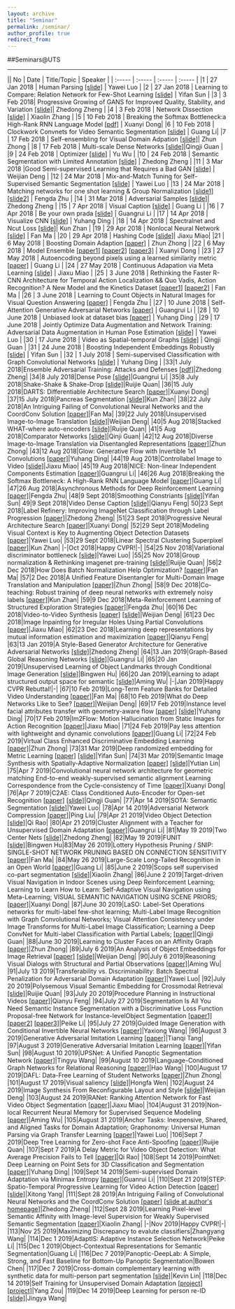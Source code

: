 ```yaml
---
layout: archive
title: "Seminar"
permalink: /seminar/
author_profile: true
redirect_from: 
---
```


##Seminars@UTS

------------
|| No | Date | Title/Topic | Speaker | 
| :----- | :----- | :----- | :----- | 
|1 | 27 Jan 2018 | Human Parsing [[slide]](https://www.slideshare.net/ssuserb1420b/human-parsing) | Yawei Luo |
|2 | 27 Jan 2018 | Learning to Compare: Relation Network for Few-Shot Learning [[slide]](https://www.slideshare.net/SimonJohn21/learning-to-compare-relation-network-for-few-shot-learning) | Yifan Sun | 
|3 | 3 Feb 2018| Progressive Growing of GANS for Improved Quality, Stability, and Variation [[slide]](https://www.slideshare.net/ZhedongZheng1/progressive-gan)| Zhedong Zheng | 
|4 | 3 Feb 2018 | Network Dissection [[slide]](https://www.slideshare.net/ZhedongZheng1/dissection-network) | Xiaolin Zhang | 
|5 | 10 Feb 2018 | Breaking the Softmax Bottleneck:a High-Rank RNN Language Model [[pdf]](https://openreview.net/pdf?id=HkwZSG-CZ) | Xuanyi Dong|
|6 | 10 Feb 2018 | Clockwork Convnets for Video Semantic Segmentation [[slide]](https://www.slideshare.net/secret/uaWONQUnOOh3ii) | Guang Li|
|7 | 17 Feb 2018 | Self-ensembling for Visual Domain Adpation [[slide]](https://www.slideshare.net/ZhedongZheng1/selfensembling-for-visual-domain-adpation)| Zhun Zhong | 
|8 | 17 Feb 2018 | Multi-scale Dense Networks [[slide]](https://www.slideshare.net/GuanQingji/multi-scale-dense-networks)|Qingji Guan |
|9 | 24 Feb 2018 | Optimizer [[slide]](https://www.slideshare.net/yu-wu/optimizer-88816843) | Yu Wu | 
|10 | 24 Feb 2018 | Semantic Segmentation with Limited Annotation [[slide]](https://www.slideshare.net/ZhedongZheng1/weakly-supervised-semantic-segmentation-88862919) | Zhedong Zheng | 
|11 | 3 Mar 2018 |Good Semi-supervised Learning that Requires a Bad GAN [[slide]](https://www.slideshare.net/ZhedongZheng1/review-of-good-semisupervised-learning-that-requires-a-bad-gan) | Weijian Deng | 
|12 | 24 Mar 2018 | Mix-and-Match Tuning for Self-Supervised Semantic Segmentation [[slide]](https://www.slideshare.net/ZhedongZheng1/self-supervised-learning) | Yawei Luo | 
|13 | 24 Mar 2018 | Matching networks for one shot learning & Group Normalization [[slide1]](https://www.slideshare.net/ZhedongZheng1/matching-networks-for-one-shot-learning-91798454) [[slide2]](https://www.slideshare.net/ZhedongZheng1/group-normalization) | Fengda Zhu | 
|14 | 31 Mar 2018 | Adversarial Samples [[slide]](https://www.slideshare.net/ZhedongZheng1/adversarial-samples)| Zhedong Zheng | 
|15 | 7 Apr 2018 | Visual Caption [[slide]](https://www.slideshare.net/secret/b7YQSidMdbspuv) | Guang Li | 
|16 | 7 Apr 2018 | Be your own prada [[slide]](https://www.slideshare.net/ZhedongZheng1/be-your-own-prada) | Guangrui Li | 
|17 | 14 Apr 2018 | Visualize CNN [[slide]](https://www.slideshare.net/ZhedongZheng1/cnn-visualizing) | Yuhang Ding | 
|18 | 14 Apr 2018 | Spectralnet and Ncut Loss [[slide]](https://www.slideshare.net/kunzhan/spectralnet-and-ncut-loss)| Kun Zhan | 
|19 | 29 Apr 2018 | Nonlocal Neural Network [[slide]](https://www.slideshare.net/ZhedongZheng1/nonlocal-neural-network) | Fan Ma | 
|20 | 29 Apr 2018 | Hashing Code [[slide]](https://www.slideshare.net/ZhedongZheng1/hash-coding)| Jiaxu Miao|
|21 | 6 May 2018 | Boosting Domain Adaption [[paper]](https://arxiv.org/abs/1805.01386) | Zhun Zhong | 
|22 | 6 May 2018 | Model Ensemble [[paper1]](https://arxiv.org/abs/1608.03983) [[paper2]](https://arxiv.org/abs/1704.00109) [[paper3]](https://arxiv.org/abs/1803.05407) | Xuanyi Dong | 
|23 | 27 May 2018 | Autoencoding beyond pixels using a learned similarity metric [[paper]](https://arxiv.org/abs/1512.09300?context=cs) | Guang Li | 
|24 | 27 May 2018 | Continuous Adapation via Meta Learning [[slide]](https://www.slideshare.net/ZhedongZheng1/continuous-adapation-via-meta-learning) | Jiaxu Miao | 
|25 | 3 June 2018 | Rethinking the Faster R-CNN Architecture for Temporal Action Localization && Quo Vadis, Action Recognition? A New Model and the Kinetics Dataset [[paper1]](https://arxiv.org/abs/1804.07667) [[paper2]](https://arxiv.org/abs/1705.07750) | Fan Ma | 
|26 | 3 June 2018 | Learning to Count Objects in Natural Images for Visual Question Answering [[paper]](https://arxiv.org/abs/1802.05766) | Fengda Zhu | 
|27 | 10 June 2018 | Self-Attention Generative Adversarial Networks [[paper]](https://arxiv.org/abs/1805.08318) | Guangrui Li | 
|28 | 10 June 2018 | Unbiased look at dataset bias [[paper]](https://ieeexplore.ieee.org/abstract/document/5995347/) | Yuhang Ding | 
|29 | 17 June 2018 | Jointly Optimize Data Augmentation and Network Training: Adversarial Data Augmentation in Human Pose Estimation [[slide]](https://www.slideshare.net/ZhedongZheng1/joint-optimize-data-augmentation-and-network-training) | Yawei Luo | 
|30 | 17 June 2018 | Video as Spatial-temporal Graphs [[slide]](https://www.slideshare.net/ZhedongZheng1/video-as-spatial-temporal-graphs) | Qingji Guan | 
|31 | 24 June 2018 | Boosting Independent Embeddings Robustly [[slide]](https://www.slideshare.net/ZhedongZheng1/bier-103878945) | Yifan Sun | 
|32 | 1 July 2018 | Semi-supervised Classification with Graph Convolutional Networks [[slide]](https://www.slideshare.net/ZhedongZheng1/semi-supervised-classification-with-graph-convolutional-networks) | Yuhang Ding | 
|33|1 July 2018|Ensemble Adversarial Training: Attacks and Defenses [[pdf]](https://openreview.net/pdf?id=rkZvSe-RZ)|Zhedong Zheng|
|34|8 July 2018|Dense Pose [[slide]](https://www.slideshare.net/ZhedongZheng1/dense-pose)|Guangrui Li|
|35|8 July 2018|Shake-Shake & Shake-Drop [[slide]](https://www.slideshare.net/ZhedongZheng1/shake-ruijie)|Ruijie Quan|
|36|15 July 2018|DARTS: Differentiable Architecture Search [[paper]](https://arxiv.org/abs/1806.09055)|Xuanyi Dong|
|37|15 July 2018|Pancreas Segmentation [[slide]](https://www.slideshare.net/ZhedongZheng1/pancreas-segmentation)|Kun Zhan|
|38|22 July 2018|An Intriguing Failing of Convolutional Neural Networks and the CoordConv Solution [[paper]](https://arxiv.org/abs/1807.03247)|Fan Ma|
|39|22 July 2018|Unsupervised Image-to-Image Translation [[slide]](https://www.slideshare.net/ZhedongZheng1/unit-deng)|Weijian Deng|
|40|5 Aug 2018|Stacked WHAT-where auto-encoders [[slide]](https://www.slideshare.net/ZhedongZheng1/swwae-ruijie)|Ruijie Quan|
|41|5 Aug 2018|Comparator Networks [[slide]](https://www.slideshare.net/ZhedongZheng1/comparator-networks)|Qinji Guan|
|42|12 Aug 2018|Diverse Image-to-Image Translation via Disentangled Representations [[paper]](https://arxiv.org/abs/1808.00948)|Zhun Zhong|
|43|12 Aug 2018|Glow: Generative Flow with Invertible 1x1 Convolutions [[paper]](https://arxiv.org/abs/1807.03039)|Yuhang Ding|
|44|19 Aug 2018|Controllabel Image to Video [[slide]](https://www.slideshare.net/ZhedongZheng1/controllable-image-tovideo-translation)|Jiaxu Miao|
|45|19 Aug 2018|NICE: Non-linear Independent Components Estimation [[paper]](https://arxiv.org/abs/1410.8516)|Guangrui Li|
|46|26 Aug 2018|Breaking the Softmax Bottleneck: A High-Rank RNN Language Model [[paper]](https://arxiv.org/abs/1711.03953)|Guang Li|
|47|26 Aug 2018|Asynchronous Methods for Deep Reinforcement Learning [[paper]](https://arxiv.org/abs/1602.01783)|Fengda Zhu|
|48|9 Sept 2018|Smoothing Constriants [[slide]](https://www.slideshare.net/ZhedongZheng1/smoothed-manifold)|Yifan Sun|
49|9 Sept 2018|Video Dense Caption [[slide]](https://www.slideshare.net/QianyuFeng/densecaptioning-events-in-videos)|Qianyu Feng|
50|23 Sept 2018|Label Refinery: Improving ImageNet Classification through Label Progression [[paper]](https://arxiv.org/abs/1805.02641)|Zhedong Zheng|
|51|23 Sept 2018|Progressive Neural Architecture Search [[paper]](https://arxiv.org/abs/1712.00559)|Xuanyi Dong|
|52|29 Sept 2018|Modeling Visual Context is Key to Augmenting Object Detection Datasets [[paper]](http://openaccess.thecvf.com/content_ECCV_2018/papers/NIKITA_DVORNIK_Modeling_Visual_Context_ECCV_2018_paper.pdf)|Yawei Luo|
|53|29 Sept 2018|Linear Spectral Clustering Superpixel [[paper]](https://ieeexplore.ieee.org/document/7814265)|Kun Zhan|
|-|Oct 2018|Happy CVPR!|-|
|54|25 Nov 2018|Variational discriminator bottleneck [[slide]](https://www.slideshare.net/ZhedongZheng1/variational-discriminator-bottleneck)|Yawei Luo|
|55|25 Nov 2018|Group normalization & Rethinking imagenet pre-training [[slide]](https://www.slideshare.net/ZhedongZheng1/gnorm-and-rethinking-pre-trainingruijie)|Ruijie Quan|
|56|2 Dec 2018|How Does Batch Normalization Help Optimization? [[paper]](https://arxiv.org/abs/1805.11604)|Fan Ma|
|57|2 Dec 2018|A Unified Feature Disentangler for Multi-Domain Image Translation and Manipulation [[paper]](https://arxiv.org/abs/1809.01361)|Zhun Zhong|
|58|9 Dec 2018|Co-teaching: Robust training of deep neural networks with extremely noisy labels [[paper]](https://papers.nips.cc/paper/8072-co-teaching-robust-training-of-deep-neural-networks-with-extremely-noisy-labels)|Kun Zhan|
|59|9 Dec 2018|Meta-Reinforcement Learning of Structured Exploration Strategies [[paper]](https://arxiv.org/pdf/1802.07245.pdf)|Fengda Zhu|
|60|16 Dec 2018|Video-to-Video Synthesis [[paper]](https://arxiv.org/abs/1808.06601) [[slide]](https://www.slideshare.net/ZhedongZheng1/vi2vi-126159780)|Weijian Deng|
|61|23 Dec 2018|Image Inpainting for Irregular Holes Using Partial Convolutions [[paper]](https://arxiv.org/pdf/1804.07723.pdf)|Jiaxu Miao|
|62|23 Dec 2018|Learning deep representations by mutual information estimation and maximization [[paper]](https://arxiv.org/pdf/1808.06670.pdf)|Qianyu Feng|
|63|13 Jan 2019|A Style-Based Generator Architecture for Generative Adversarial Networks [[slide]](https://www.slideshare.net/ZhedongZheng1/style-gan)|Zhedong Zheng|
|64|13 Jan 2019|Graph-Based Global Reasoning Networks [[slide]](https://www.slideshare.net/ZhedongZheng1/graph-based-global-reasoning-networks)|Guangrui Li|
|65|20 Jan 2019|Unsupervised Learning of Object Landmarks through Conditional Image Generation [[slide]](https://www.slideshare.net/ZhedongZheng1/unsupervised-learning-of-object-landmarks-through-conditional-image-generation)|Bingwen Hu|
|66|20 Jan 2019|Learning to adapt structured output space for semantic [[slide]](https://www.slideshare.net/ZhedongZheng1/learning-to-adapt-structured-output-space-for-semantic)|Aming Wu|
|-|Jan 2019|Happy CVPR Rebuttal!|-|
|67|10 Feb 2019|Long-Term Feature Banks for Detailed Video Understanding [[paper]](https://arxiv.org/pdf/1812.05038.pdf)|Fan Ma|
|68|10 Feb 2019|What do Deep Networks Like to See? [[paper]](https://arxiv.org/abs/1803.08337)|Weijian Deng|
|69|17 Feb 2019|Instance level facial attributes transfer with geometry-aware flow [[paper]](http://mmlab.ie.cuhk.edu.hk/projects/attribute-transfer/) [[slide]](https://www.slideshare.net/ZhedongZheng1/instance-level-facial-attributes-transfer-with-geometryaware-flow)|Yuhang Ding|
|70|17 Feb 2019|Im2Flow: Motion Hallucination from Static Images for Action Recognition [[paper]](https://arxiv.org/abs/1712.04109)|Jiaxu Miao|
|71|24 Feb 2019|Pay less attention with lightweight and dynamic convolutions [[paper]](https://openreview.net/forum?id=SkVhlh09tX)|Guang Li|
|72|24 Feb 2019|Virtual Class Enhanced Discriminative Embedding Learning [[paper]](https://arxiv.org/abs/1811.12611)|Zhun Zhong|
|73|31 Mar 2019|Deep randomized embedding for Metric Learning [[paper]](https://arxiv.org/abs/1808.04469) [[slide]](https://www.slideshare.net/ZhedongZheng1/deep-randomized-embedding)|Yifan Sun|
|74|31 Mar 2019|Semantic Image Synthesis with Spatially-Adaptive Normalization [[paper]](https://arxiv.org/abs/1903.07291) [[slide]](https://www.slideshare.net/ZhedongZheng1/semantic-image-synthesis-with-spatiallyadaptive-normalization)|Yutian Lin|
|75|Apr 7 2019|Convolutional neural network architecture for geometric matching End-to-end weakly-supervised semantic alignment Learning Correspondence from the Cycle-consistency of Time [[paper]](%20)|Xuanyi Dong|
|76|Apr 7 2019|C2AE: Class Conditioned Auto-Encoder for Open-set Recognition [[paper]](https://arxiv.org/abs/1904.01198%20) [[slide]](https://www.slideshare.net/ZhedongZheng1/c2-ae-open-set-recognition)|Qingji Guan|
|77|Apr 14 2019|SOTA: Semantic Segmentation [[slide]](https://www.slideshare.net/ZhedongZheng1/sota-semantic-segmentation)|Yawei Luo|
|78|Apr 14 2019|Adversarial Network Compression [[paper]](https://arxiv.org/abs/1803.10750%20)|Ping Liu|
|79|Apr 21 2019|Video Object Detection [[slide]](%20https://www.slideshare.net/ZhedongZheng1/video-object-detection)|Qi Rao|
|80|Apr 21 2019|Cluster Alignment with a Teacher for Unsupervised Domain Adaptation [[paper]](https://arxiv.org/abs/1903.09980%20)|Guangrui Li|
|81|May 19 2019|Two Center Nets [[slide]](https://www.slideshare.net/ZhedongZheng1/center-nets)|Zhedong Zheng|
|82|May 19 2019|FUNIT [[slide]](https://www.slideshare.net/bingwenhu/funit-146592583)|Bingwen Hu|83|May 26 2019|Lottery Hypothesis Pruning / SNIP: SINGLE-SHOT NETWORK PRUNING BASED ON CONNECTION SENSITIVITY [[paper]](https://arxiv.org/abs/1803.03635)|Fan Ma|
|84|May 26 2019|Large-Scale Long-Tailed Recognition in an Open World [[paper]](https://arxiv.org/abs/1904.05160)|Guang Li|
|85|June 2 2019|Scops self supervised co-part segmentation [[slide]](https://www.slideshare.net/ZhedongZheng1/scops-self-supervised-copart-segmentation)|Xiaolin Zhang|
|86|June 2 2019|Target-driven Visual Navigation in Indoor Scenes using Deep Reinforcement Learning; Learning to Learn How to Learn: Self-Adaptive Visual Navigation using Meta-Learning; VISUAL SEMANTIC NAVIGATION USING SCENE PRIORS; [[paper]](https://arxiv.org/abs/1609.05143)|Xuanyi Dong|
|87|June 30 2019|LaSO: Label-Set Operations networks for multi-label few-shot learning; Multi-Label Image Recognition with Graph Convolutional Networks; Visual Attention Consistency under Image Transforms for Multi-Label Image Classification; Learning a Deep ConvNet for Multi-label Classification with Partial Labels; [[paper]](https://arxiv.org/abs/1902.09811)|Qingji Guan|
|88|June 30 2019|Learning to Cluster Faces on an Affinity Graph [[paper]](https://arxiv.org/abs/1904.02749)|Zhun Zhong|
|89|July 6 2019|An Analysis of Object Embeddings for Image Retrieval [[paper]](https://arxiv.org/abs/1905.11903) [[slide]](https://www.slideshare.net/ZhedongZheng1/weijian-image-retrieval)|Weijian Deng|
|90|July 6 2019|Reasoning Visual Dialogs with Structural and Partial Observations [[paper]](https://arxiv.org/abs/1904.05548)|Aming Wu|
|91|July 13 2019|Transferability vs. Discriminability: Batch Spectral Penalization for Adversarial Domain Adaptation [[paper]](http://proceedings.mlr.press/v97/chen19i/chen19i.pdf)|Yawei Luo|
|92|July 20 2019|Polysemous Visual Semantic Embedding for Crossmodal Retrieval [[slide]](https://www.slideshare.net/ZhedongZheng1/polysemous-visualsemantic-embedding-for-crossmodal-retrieval)|Ruijie Quan|
|93|July 20 2019|Procedure Planning in Instructional Videos [[paper]](https://arxiv.org/pdf/1907.01172.pdf)|Qianyu Feng|
|94|July 27 2019|Segmentation Is All You Need Semantic Instance Segmentation with a Discriminative Loss Function Proposal-free Network for Instance-levelObject Segmentation [[paper1]](https://arxiv.org/pdf/1904.13300.pdf) [[paper2]](https://arxiv.org/pdf/1708.02551.pdf) [[paper3]](https://arxiv.org/pdf/1904.13300.pdf)|Peike Li|
|95|July 27 2019|Guided Image Generation with Conditional Invertible Neural Networks [[paper]](https://arxiv.org/abs/1907.02392)|Yaxiong Wang|
|96|August 3 2019|Generative Adversarial Imitation Learning [[paper]](https://arxiv.org/abs/1606.03476)|Tianqi Tang|
|97|August 3 2019|Generative Adversarial Imitation Learning [[paper]](https://arxiv.org/abs/1606.03476)|Yifan Sun|
|98|August 10 2019|UPSNet: A Unified Panoptic Segmentation Network [[paper]](https://github.com/uber-research/UPSNet)|Tingyu Wang|
|99|August 10 2019|Language-Conditioned Graph Networks for Relational Reasoning [[paper]](http://ronghanghu.com/lcgn/)|Hao Wang|
|100|August 17 2019|DAFL: Data-Free Learning of Student Networks [[paper]](https://arxiv.org/abs/1904.01186)|Zhun Zhong|
|101|August 17 2019|Visual saliency [[slide]](https://www.slideshare.net/ZhedongZheng1/visual-saliency)|Hongfa Wen|
|102|August 24 2019|Image Synthesis From Reconfigurable Layout and Style [[slide]](https://www.slideshare.net/ZhedongZheng1/image-synthesis-from-reconfigurable-layout-and-style)|Weijian Deng|
|103|August 24 2019|RANet: Ranking Attention Network for Fast Video Object Segmentation [[paper]](https://arxiv.org/abs/1908.06647)|Jiaxu Miao|
|104|August 31 2019|Non-local Recurrent Neural Memory for Supervised Sequence Modeling [[paper]](https://arxiv.org/abs/1908.09535)|Aming Wu|
|105|August 31 2019|Anchor Tasks: Inexpensive, Shared, and Aligned Tasks for Domain Adaptation; Graphonomy: Universal Human Parsing via Graph Transfer Learning [[paper]](https://arxiv.org/abs/1908.06079)|Yawei Luo|
|106|Sept 7 2019|Deep Tree Learning for Zero-shot Face Anti-Spoofing [[paper]](https://arxiv.org/abs/1904.02860)|Ruijie Quan|
|107|Sept 7 2019|A Delay Metric for Video Object Detection: What Average Precision Fails to Tell [[paper]](https://arxiv.org/abs/1908.06368)|Qi Rao|
|108|Sept 14 2019|PointNet: Deep Learning on Point Sets for 3D Classification and Segmentation [[paper]](https://arxiv.org/abs/1612.00593)|Yuhang Ding|
|109|Sept 14 2019|Semi-supervised Domain Adaptation via Minimax Entropy [[paper]](https://arxiv.org/pdf/1904.06487.pdf)|Guanrui Li|
|110|Sept 21 2019|STEP: Spatio-Temporal Progressive Learning for Video Action Detection [[paper]](http://openaccess.thecvf.com/content_CVPR_2019/papers/Yang_STEP_Spatio-Temporal_Progressive_Learning_for_Video_Action_Detection_CVPR_2019_paper.pdf) [[slide]](https://www.slideshare.net/ZhedongZheng1/step-zhedong)|Xitong Yang|
|111|Sept 28 2019|An Intriguing Failing of Convolutional Neural Networks and the CoordConv Solution [[paper]](https://arxiv.org/abs/1807.03247) [[slide at author's homepage]](http://www.rosanneliu.com/)|Zhedong Zheng|
|112|Sept 28 2019|Learning Pixel-level Semantic Affinity with Image-level Supervision for Weakly Supervised Semantic Segmentation [[paper]](https://arxiv.org/abs/1803.10464)|Xiaolin Zhang|
|-|Nov 2019|Happy CVPR!|-|
|113|Nov 25 2019|Maximizing Discrepancy to evalute classifiers|Zhangyang Wang|
|114|Dec 1 2019|AdaptIS: Adaptive Instance Selection Network|Peike Li|
|115|Dec 1 2019|Object-Contextual Representations for Semantic Segmentation|Guang Li|
|116|Dec 7 2019|Panoptic-DeepLab: A Simple, Strong, and Fast Baseline for Bottom-Up Panoptic Segmentation|Bowen Chen|
|117|Dec 7 2019|Cross-domain complementary learning with synthetic data for multi-person part segmentation [[slide]](https://www.slideshare.net/ZhedongZheng1/crossdomain-complementary-learning-with-synthetic-data-for-multiperson-part-segmentation)|Kevin Lin|
|118|Dec 14 2019|Self Training for Unsupervised Domain Adaptation [[project]](https://yzou2.github.io/project/self-training/) [[project]](https://yzou2.github.io/project/crst/)|Yang Zou|
|119|Dec 14 2019|Deep Learning for person re-ID [[slide]](https://www.slideshare.net/ZhedongZheng1/deep-learning-for-person-reidentification)|Jingya Wang|